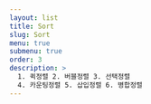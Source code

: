 ```yaml
---
layout: list
title: Sort
slug: Sort
menu: true
submenu: true
order: 3
description: >
  1. 퀵정렬 2. 버블정렬 3. 선택정렬 
  4. 카운팅정렬 5. 삽입정렬 6. 병합정렬
---
```

